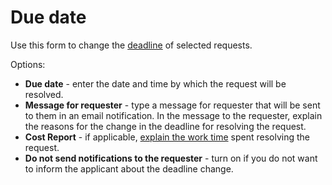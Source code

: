 # Due date
 
Use this form to change the [deadline](../../../../alvao-service-desk/requests/deadline) of selected requests.
 
Options:
 
- **Due date** - enter the date and time by which the request will be resolved.
- **Message for requester** - type a message for requester that will be sent to them in an email notification. In the message to the requester, explain the reasons for the change in the deadline for resolving the request.
- **Cost Report** - if applicable, [explain the work time](../../../../alvao-service-desk/requests/work-time) spent resolving the request.
- **Do not send notifications to the requester** - turn on if you do not want to inform the applicant about the deadline change.
